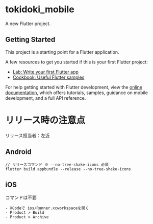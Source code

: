 # tokidoki_mobile

A new Flutter project.

## Getting Started

This project is a starting point for a Flutter application.

A few resources to get you started if this is your first Flutter project:

- [Lab: Write your first Flutter app](https://docs.flutter.dev/get-started/codelab)
- [Cookbook: Useful Flutter samples](https://docs.flutter.dev/cookbook)

For help getting started with Flutter development, view the
[online documentation](https://docs.flutter.dev/), which offers tutorials,
samples, guidance on mobile development, and a full API reference.

# リリース時の注意点
リリース担当者：左近

## Android
```
// リリースコマンド ※ --no-tree-shake-icons 必須
flutter build appbundle --release --no-tree-shake-icons
```
## iOS
コマンドは不要  
```
- XCodeで ios/Runner.xcworkspaceを開く
- Product > Build
- Product > Archive
```